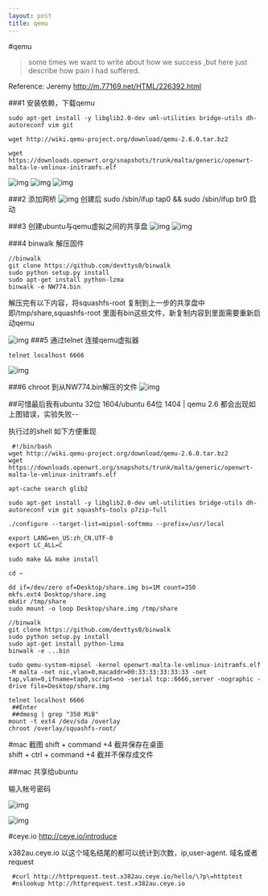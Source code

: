 ```yaml
---
layout: post
title: qemu 
---
```


#qemu

>some times we want to write about how we success ,but here just describe how pain I had suffered.

Reference: Jeremy <http://m.77169.net/HTML/226392.html>

###1 安装依赖，下载qemu 
```
sudo apt-get install -y libglib2.0-dev uml-utilities bridge-utils dh-autoreconf vim git

wget http://wiki.qemu-project.org/download/qemu-2.6.0.tar.bz2 

wget https://downloads.openwrt.org/snapshots/trunk/malta/generic/openwrt-malta-le-vmlinux-initramfs.elf

```

![img](../img/qemu_0.png)
![img](../img/qemu_1.png)
![img](../img/qemu_2.png)



###2  添加网桥
![img](../img/qemu_5.png)
创建后 sudo /sbin/ifup tap0 && sudo /sbin/ifup br0  启动

###3 创建ubuntu与qemu虚拟之间的共享盘
![img](../img/qemu_7.png)
![img](../img/qemu_6.png)

###4 binwalk 解压固件

```
//binwalk
git clone https://github.com/devttys0/binwalk
sudo python setup.py install
sudo apt-get install python-lzma
binwalk -e NW774.bin
```

解压完有以下内容，将squashfs-root 复制到上一步的共享盘中即/tmp/share,squashfs-root 里面有bin这些文件，新复制内容到里面需要重新启动qemu

![img](../img/qemu_10.png)
###5 通过telnet 连接qemu虚拟器

`telnet localhost 6666`

![img](../img/qemu_8.png)

###6 chroot 到从NW774.bin解压的文件
![img](../img/qemu_9.png)

##可惜最后我有ubuntu 32位  1604/ubuntu 64位 1404 | qemu 2.6 都会出现如上图错误，实验失败--


执行过的shell 如下方便重现

```
 #!/bin/bash
wget http://wiki.qemu-project.org/download/qemu-2.6.0.tar.bz2
wget https://downloads.openwrt.org/snapshots/trunk/malta/generic/openwrt-malta-le-vmlinux-initramfs.elf

apt-cache search glib2

sudo apt-get install -y libglib2.0-dev uml-utilities bridge-utils dh-autoreconf vim git squashfs-tools p7zip-full

./configure --target-list=mipsel-softmmu --prefix=/usr/local

export LANG=en_US:zh_CN.UTF-8
export LC_ALL=C

sudo make && make install

cd ~

dd if=/dev/zero of=Desktop/share.img bs=1M count=350
mkfs.ext4 Desktop/share.img
mkdir /tmp/share
sudo mount -o loop Desktop/share.img /tmp/share

//binwalk
git clone https://github.com/devttys0/binwalk
sudo python setup.py install
sudo apt-get install python-lzma
binwalk -e ...bin

sudo qemu-system-mipsel -kernel openwrt-malta-le-vmlinux-initramfs.elf -M malta -net nic,vlan=0,macaddr=00:33:33:33:33:33 -net tap,vlan=0,ifname=tap0,script=no -serial tcp::6666,server -nographic -drive file=Desktop/share.img

telnet localhost 6666
 ##Enter
 ##dmesg | grep "350 MiB"
mount -t ext4 /dev/sda /overlay
chroot /overlay/squashfs-root/
```

#mac 截图
shift + command +4   截并保存在桌面   
shift + ctrl + command +4 截并不保存成文件

##mac 共享给ubuntu

输入帐号密码

![img](../img/qemu_3.png)

![img](../img/qemu_4.png)

#ceye.io
<http://ceye.io/introduce>

x382au.ceye.io  以这个域名结尾的都可以统计到次数，ip,user-agent.
域名或者request

```
 #curl http://httprequest.test.x382au.ceye.io/hello/\?p\=httptest
 #nslookup http://httprequest.test.x382au.ceye.io
```
 

